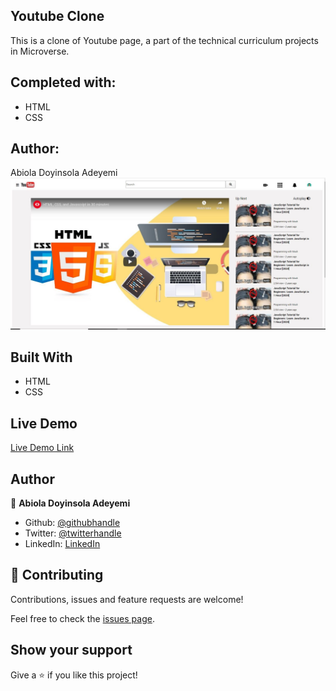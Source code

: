 ## Youtube Clone
This is a clone of Youtube page, a part of the technical curriculum projects in Microverse.

## Completed with:
- HTML
- CSS

## Author:
Abiola Doyinsola Adeyemi
![Screenshot](/img/Screenshot.JPG)

## Built With

- HTML
- CSS

## Live Demo

[Live Demo Link](https://rawcdn.githack.com/Abidoyinsola1/embed-video-project/e7bb941d7e5bea1e2e9d2ac57bc27383adbd6c2a/index.html)

## Author

👤 **Abiola Doyinsola Adeyemi**
- Github: [@githubhandle](https://github.com/abidoyinsola1)
- Twitter: [@twitterhandle](https://twitter.com/abidoyinsola)
- LinkedIn: [LinkedIn](https://www.linkedin.com/in/doyinsola-adeyemi)

## 🤝 Contributing

Contributions, issues and feature requests are welcome!

Feel free to check the [issues page](https://github.com/Abidoyinsola1/embed-video-project).

## Show your support

Give a ⭐️ if you like this project!
